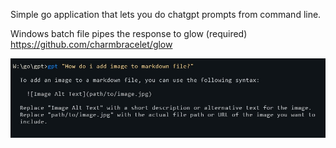 Simple go application that lets you do chatgpt prompts from command line.

Windows batch file pipes the response to glow (required) https://github.com/charmbracelet/glow

![example](prompt.jpg)

